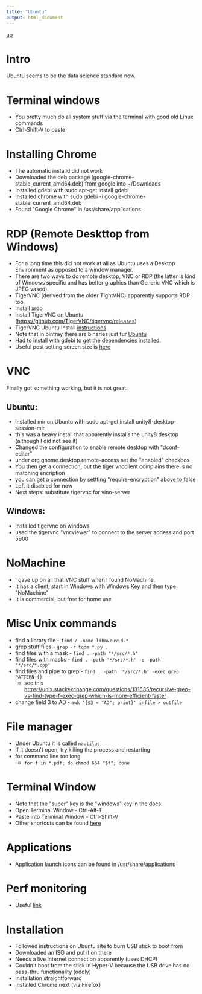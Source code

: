 ```yaml
---
title: "Ubuntu"
output: html_document
---
```

[up](https://mikewise2718.github.io/markdowndocs/)

# Intro
Ubuntu seems to be the data science standard now.


# Terminal windows
- You pretty much do all system stuff via the terminal with good old Linux commands
- Ctrl-Shift-V to paste

# Installing Chrome
- The automatic installd did not work
- Downloaded the deb package (google-chrome-stable_current_amd64.deb) from google into ~/Downloads
- Installed gdebi with sudo apt-get install gdebi
- Installed chrome with sudo gdebi -i google-chrome-stable_current_amd64.deb
- Found "Google Chrome" in /usr/share/applications

# RDP (Remote Deskttop from Windows)
- For a long time this did not work at all as Ubuntu uses a Desktop Environment as opposed to a window manager.
- There are two ways to do remote desktop, VNC or RDP (the latter is kind of Windows specific and has better graphics than Generic VNC which is JPEG vased).
- TigerVNC (derived from the older TightVNC) apparently supports RDP too.
- Install [xrdp](https://help.ubuntu.com/community/xrdp)
- Install TigerVNC on Ubuntu (https://github.com/TigerVNC/tigervnc/releases)
- TigerVNC Ubuntu Install [instructions](http://linuxpitstop.com/install-tigervnc-1-5-on-linux/)
- Note that in bintray there are binaries just fur [Ubuntu](https://bintray.com/tigervnc/stable/tigervnc/1.8.0#files)
- Had to install with gdebi to get the dependencies installed.
- Useful post setting screen size is [here](https://askubuntu.com/questions/948774/configure-tigervnc-server-to-start-with-system-in-ubuntu-gnome-16-04)

# VNC
Finally got something working, but it is not great.

## Ubuntu:
- installed mir on Ubuntu with sudo apt-get install unity8-desktop-session-mir
- this was a heavy install that apparently installs the unity8 desktop (although I did not see it)
- Changed the configuration to enable remote desktop with "dconf-editor"
- under org.gnome.desktop.remote-access set the "enabled" checkbox
- You then get a connection, but the tiger vncclient complains there is no matching encription
- you can get a connection by settting "require-encryption" above to false
- Left it disabled for now
- Next steps: substitute tigervnc for vino-server

## Windows:
- Installed tigervnc on windows
- used the tigervnc "vncviewer" to connect to the server addess and port 5900

# NoMachine
- I gave up on all that VNC stuff when I found NoMachine.
- It has a client, start in Windows with Windows Key and then type "NoMachine"
- It is commercial, but free for home use

# Misc Unix commands
- find a library file - `find / -name libnvcuvid.*`
- grep stuff files - `grep -r tqdm *.py .`
- find files with a mask - `find . -path "*/src/*.h"`
- find files with masks - `find . -path '*/src/*.h' -o -path '*/src/*.cpp'`
- find files and pipe to grep - `find . -path '*/src/*.h' -exec grep PATTERN {}`
   - see this https://unix.stackexchange.com/questions/131535/recursive-grep-vs-find-type-f-exec-grep-which-is-more-efficient-faster 
- change field 3 to AD - `awk '{$3 = "AD"; print}' infile > outfile`

# File manager
- Under Ubuntu it is called `nautilus`
- If it doesn't open, try killing the process and restarting
- for command line too long
   - `for f in *.pdf; do chmod 664 "$f"; done`

# Terminal Window
- Note that the "super" key is the "windows" key in the docs. 
- Open Terminal Window - Ctrl-Alt-T
- Paste into Terminal Window - Ctrl-Shift-V
- Other shortcuts can be found [here](https://www.howtogeek.com/howto/ubuntu/keyboard-shortcuts-for-bash-command-shell-for-ubuntu-debian-suse-redhat-linux-etc/)


# Applications
- Application launch icons can be found in /usr/share/applications

# Perf monitoring
- Useful [link](https://www.tecmint.com/command-line-tools-to-monitor-linux-performance/)

# Installation
- Followed instructions on Ubuntu site to burn USB stick to boot from
- Downloaded an ISO and put it on there
- Needs a live Internet connection apparently (uses DHCP)
- Couldn't boot from the stick in Hyper-V because the USB drive has no pass-thru functionality (oddly)
- Installation straightforward
- Installed Chrome next (via Firefox)

